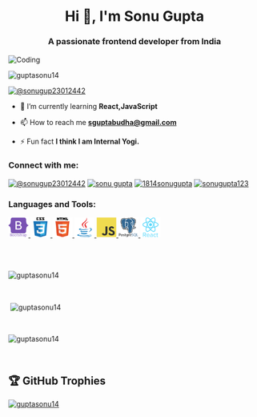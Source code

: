 
<h1 align="center">Hi 👋, I'm Sonu Gupta</h1>
<h3 align="center">A passionate frontend developer from India</h3>
 <img align="center"src="https://camo.githubusercontent.com/c1dcb74cc1c1835b1d716f5051499a2814c683c806b15f04b0eba492863703e9/68747470733a2f2f63646e2e6472696262626c652e636f6d2f75736572732f3733303730332f73637265656e73686f74732f363538313234332f6176656e746f2e676966" alt="Coding" width="400">

<p align="left"> <img src="https://komarev.com/ghpvc/?username=guptasonu14&label=Profile%20views&color=0e75b6&style=flat" alt="guptasonu14" /> </p>


<p align="left"> <a href="https://twitter.com/@sonugup23012442" target="blank"><img src="https://img.shields.io/twitter/follow/@sonugup23012442?logo=twitter&style=for-the-badge" alt="@sonugup23012442" /></a> </p>

- 🌱 I’m currently learning **React,JavaScript**

- 📫 How to reach me **sguptabudha@gmail.com**

- ⚡ Fun fact **I think I am Internal Yogi.**

<h3 align="left">Connect with me:</h3>
<p align="left">
<a href="https://twitter.com/@sonugup23012442" target="blank"><img align="center" src="https://raw.githubusercontent.com/rahuldkjain/github-profile-readme-generator/master/src/images/icons/Social/twitter.svg" alt="@sonugup23012442" height="30" width="40" /></a>
<a href="https://linkedin.com/in/sonu gupta" target="blank"><img align="center" src="https://raw.githubusercontent.com/rahuldkjain/github-profile-readme-generator/master/src/images/icons/Social/linked-in-alt.svg" alt="sonu gupta" height="30" width="40" /></a>
<a href="https://instagram.com/1814sonugupta" target="blank"><img align="center" src="https://raw.githubusercontent.com/rahuldkjain/github-profile-readme-generator/master/src/images/icons/Social/instagram.svg" alt="1814sonugupta" height="30" width="40" /></a>
<a href="https://www.leetcode.com/sonugupta123" target="blank"><img align="center" src="https://raw.githubusercontent.com/rahuldkjain/github-profile-readme-generator/master/src/images/icons/Social/leet-code.svg" alt="sonugupta123" height="30" width="40" /></a>
</p>

<h3 align="left">Languages and Tools:</h3>

<p align="left"> <a href="https://getbootstrap.com" target="_blank" rel="noreferrer"> <img src="https://raw.githubusercontent.com/devicons/devicon/master/icons/bootstrap/bootstrap-plain-wordmark.svg" alt="bootstrap" width="40" height="40"/> </a> <a href="https://www.w3schools.com/css/" target="_blank" rel="noreferrer"> <img src="https://raw.githubusercontent.com/devicons/devicon/master/icons/css3/css3-original-wordmark.svg" alt="css3" width="40" height="40"/> </a> <a href="https://www.w3.org/html/" target="_blank" rel="noreferrer"> <img src="https://raw.githubusercontent.com/devicons/devicon/master/icons/html5/html5-original-wordmark.svg" alt="html5" width="40" height="40"/> </a> <a href="https://www.java.com" target="_blank" rel="noreferrer"> <img src="https://raw.githubusercontent.com/devicons/devicon/master/icons/java/java-original.svg" alt="java" width="40" height="40"/> </a> <a href="https://developer.mozilla.org/en-US/docs/Web/JavaScript" target="_blank" rel="noreferrer"> <img src="https://raw.githubusercontent.com/devicons/devicon/master/icons/javascript/javascript-original.svg" alt="javascript" width="40" height="40"/> </a> <a href="https://www.postgresql.org" target="_blank" rel="noreferrer"> <img src="https://raw.githubusercontent.com/devicons/devicon/master/icons/postgresql/postgresql-original-wordmark.svg" alt="postgresql" width="40" height="40"/> </a> <a href="https://reactjs.org/" target="_blank" rel="noreferrer"> <img src="https://raw.githubusercontent.com/devicons/devicon/master/icons/react/react-original-wordmark.svg" alt="react" width="40" height="40"/> </a> </p></br></br>

<p><img align="center" src="https://github-readme-stats.vercel.app/api/top-langs?username=guptasonu14&show_icons=true&locale=en&layout=compact" alt="guptasonu14" /></p></br>


<p>&nbsp;<img align="center" src="https://github-readme-stats.vercel.app/api?username=guptasonu14&show_icons=true&locale=en" alt="guptasonu14" /></p></br>


<p><img align="center" src="https://github-readme-streak-stats.herokuapp.com/?user=guptasonu14&" alt="guptasonu14" /></p></br>


## 🏆 GitHub Trophies
<p align="left"> <a href="https://github.com/ryo-ma/github-profile-trophy"><img src="https://github-profile-trophy.vercel.app/?username=guptasonu14" alt="guptasonu14" /></a> </p>
